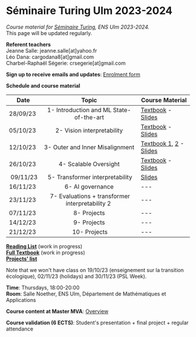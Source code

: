 # Séminaire Turing Ulm 2023-2024

*Course material for [Séminaire Turing](https://diplome.di.ens.fr/catalog_fr.html), ENS Ulm 2023-2024.*\
This page will be updated regularly.


**Referent teachers**\
Jeanne Salle: jeanne.salle[at]yahoo.fr\
Léo Dana: cargodana8[at]gmail.com\
Charbel-Raphaël Ségerie: crsegerie[at]gmail.com

**Sign up to receive emails and updates**: [Enrolment form](https://forms.gle/GC42zeR7HQR7DZ8B8)

**Schedule and course material**

| Date     |      Topic    |  Course Material  |
|----------|:-------------:|------|
| 28/09/23 | 1- Introduction and ML State-of-the-art | [Textbook](https://docs.google.com/document/d/12dEjesnosrTmOoHifXFL8SHa5CuOYrHc9kP5HW0BTf4/edit?usp=sharing) - [Slides](https://docs.google.com/presentation/d/15fRF3CDrUgv0sIidzXLvCAzEkpw2BhpCt5KRDIP8y80/edit?usp=sharing) |
| 05/10/23 | 2- Vision interpretability | [Textbook](https://github.com/jeanne-s/Seminaire_Turing_2023/blob/main/Vision_Interpretability_Introduction.pdf) - [Slides](https://docs.google.com/presentation/d/1IiCX6-nUnUphfb_rw0XD81bw1A2lGG8jbwph0mUuHjA/edit?usp=sharing) |
| 12/10/23 | 3- Outer and Inner Misalignment | [Textbook 1](https://docs.google.com/document/d/1G1PbNwj1Aa1JlhZ9Fv4Hr_oGAfAa6y2i0o0joJkLWWY/edit?usp=sharing), [2](https://docs.google.com/document/d/111fjqF7daP12bQcoXHSaNkVw68C7Du6bKnNw7urOFcY/edit?usp=sharing) - [Slides](https://docs.google.com/presentation/d/13i-d--WFCHnZzhTO2bgFUj0emPst-C7BLEE0QRE5H0E/edit?usp=sharing) |
| 26/10/23 | 4- Scalable Oversight | [Textbook](https://docs.google.com/document/d/1YdwdYNfvONG6C6AkN16zOiZh75Td4xMsUXLwBf2Bch4/edit#heading=h.gqawztin9fef) - [Slides](https://docs.google.com/presentation/d/1aAplL-UJ3F4x41VFEacwbrc1o9QYTz5xy_dGq9QCnkw/edit?usp=sharing) |
| 09/11/23 | 5- Transformer interpretability | [Slides](https://docs.google.com/presentation/d/18ngo3ocl3ZKtkdHpDxYXcVqTdZjGaP1v3CwfVEAwacU/edit?usp=sharing) |
| 16/11/23 | 6- AI governance | --- |
| 23/11/23 | 7- Evaluations + transformer interpretability 2 | --- |
| 07/11/23 | 8- Projects | --- |
| 14/12/23 | 9- Projects | --- |
| 21/12/23 | 10- Projects | --- |

[**Reading List**](https://docs.google.com/document/d/15vIU5i2Vp_6qhhbowNu4E0DUSQTVrA93LXqaDnqWI4w/edit?usp=sharing) (work in progress)\
[**Full Textbook**](https://docs.google.com/document/d/1ZwR2rhlQClLwxyzVTnWv_ntwQXFzc057IXePUX2SLKc/edit#heading=h.ot2pmxko1z8d) (work in progress)\
[**Projects' list**](https://www.notion.so/effisciences-research/AI-Safety-Research-Projets-2023-835cf15d3a95432d9d820bcb5ad3baf7)

Note that we won't have class on 19/10/23 (enseignement sur la transition écologique), 02/11/23 (holidays) and  30/11/23 (PSL Week).

**Time**: Thursdays, 18:00-20:00\
**Room**: Salle Noether, ENS Ulm, Département de Mathématiques et Applications


**Course content at Master MVA**: [Overview](https://www.master-mva.com/cours/seminaire-turing/)

**Course validation (6 ECTS)**: Student's presentation + final project + regular attendance
